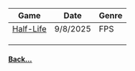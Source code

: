 
|           Game            |   Date   | Genre |
| :-----------------------: | :------: | ----- |
| [Half-Life](Half-Life.md) | 9/8/2025 | FPS   |
|                           |          |       |
|                           |          |       |
|                           |          |       |
#### [Back...](Appendix)